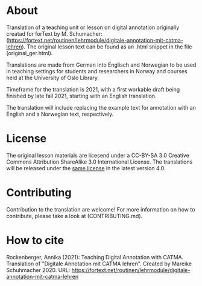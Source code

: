 # About
Translation of a teaching unit or lesson on digital annotation originally creatad for forText by M. Schumacher: (https://fortext.net/routinen/lehrmodule/digitale-annotation-mit-catma-lehren). The original lesson text can be found as an .html snippet in the file (original_ger.html). 

Translations are made from German into Englisch and Norwegian to be used in teaching settings for students and researchers in Norway and courses held at the University of Oslo Library.

Timeframe for the translation is 2021, with a first workable draft being finished by late fall 2021, starting with an English translation.

The translation will include replacing the example text for annotation with an English and a Norwegian text, respectively.

# License

The original lesson materials are licesend under a CC-BY-SA 3.0 Creative Commons Attribution ShareAlike 3.0 International License. The translations will be released under the [same license](LICENSE.txt) in the latest version 4.0.

# Contributing

Contribution to the translation are welcome! For more information on how to contribute, please take a look at (CONTRIBUTING.md).

# How to cite

Rockenberger, Annika (2021): Teaching Digital Annotation with CATMA. Translation of "Digitale Annotation mit CATMA lehren". Created by Mareike Schuhmacher 2020. URL: https://fortext.net/routinen/lehrmodule/digitale-annotation-mit-catma-lehren
